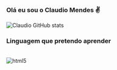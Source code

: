 ### Olá eu sou o Claudio Mendes ✌️

![Claudio GitHub stats](https://github-readme-stats.vercel.app/api?username=ClaudioMendes&show_icons=true&theme=transparent)

### Linguagem que pretendo aprender

<div style="display: inline_block"><br/>
    <img align="center" alt="html5" src"https://img.shields.io/badge/HTML5-E34F26?style=for-the-badge&logo=html5&logoColor=white"/>
</div>
